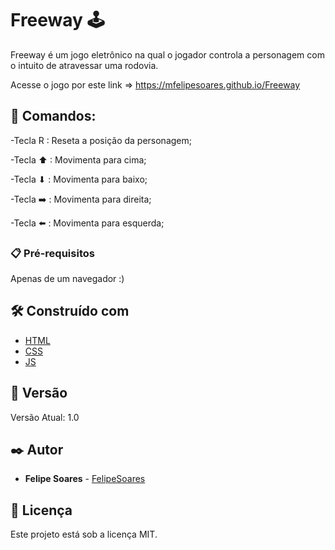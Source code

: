 # Freeway 🕹
Freeway é um jogo eletrônico na qual o jogador controla a personagem com o intuito de atravessar uma rodovia.
  
  Acesse o jogo por este link => https://mfelipesoares.github.io/Freeway

## 🚀 Comandos:

   -Tecla R : Reseta a posição da personagem;
   
   -Tecla ⬆ : Movimenta para cima;
   
   -Tecla ⬇ : Movimenta para baixo;
   
   -Tecla ➡️ : Movimenta para direita;
   
   -Tecla ⬅️ : Movimenta para esquerda;

### 📋 Pré-requisitos

Apenas de um navegador :) 


## 🛠️ Construído com

* [HTML](https://developer.mozilla.org/pt-BR/docs/Web/HTML)
* [CSS](https://developer.mozilla.org/pt-BR/docs/Web/CSS)
* [JS](https://developer.mozilla.org/pt-BR/docs/Web/JavaScript)


## 📌 Versão

Versão Atual: 1.0

## ✒️ Autor

* **Felipe Soares** - [FelipeSoares](https://github.com/mfelipesoares)

## 📄 Licença

Este projeto está sob a licença MIT.
